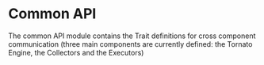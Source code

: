 # Common API

The common API module contains the Trait definitions for cross component communication (three main components are currently defined: the Tornato Engine, the Collectors and the Executors) 
